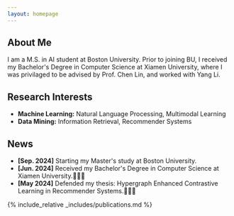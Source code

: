 ```yaml
---
layout: homepage
---
```


## About Me

I am a M.S. in AI student at Boston University. Prior to joining BU, I received my Bachelor's Degree in Computer Science at Xiamen University, where I was privilaged to be advised by Prof. Chen Lin, and worked with Yang Li.

## Research Interests

- **Machine Learning:** Natural Language Processing, Multimodal Learning
- **Data Mining:** Information Retrieval, Recommender Systems

## News

- **[Sep. 2024]** Starting my Master's study at Boston University.
- **[Jun. 2024]** Received my Bachelor's Degree in Computer Science at Xiamen University.🎉🎉🎉
- **[May 2024]** Defended my thesis: Hypergraph Enhanced Contrastive Learning in Recommender Systems.🎉🎉🎉

{% include_relative _includes/publications.md %}


